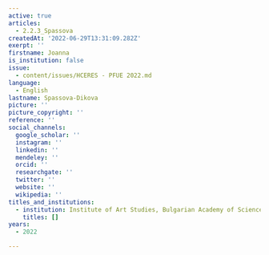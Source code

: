 ```yaml
---
active: true
articles:
  - 2.2.3_Spassova
createdAt: '2022-06-29T13:31:09.282Z'
exerpt: ''
firstname: Joanna
is_institution: false
issue:
  - content/issues/HCERES - PFUE 2022.md
language:
  - English
lastname: Spassova-Dikova
picture: ''
picture_copyright: ''
reference: ''
social_channels:
  google_scholar: ''
  instagram: ''
  linkedin: ''
  mendeley: ''
  orcid: ''
  researchgate: ''
  twitter: ''
  website: ''
  wikipedia: ''
titles_and_institutions:
  - institution: Institute of Art Studies, Bulgarian Academy of Sciences, Bulgaria
    titles: []
years:
  - 2022

---
```

